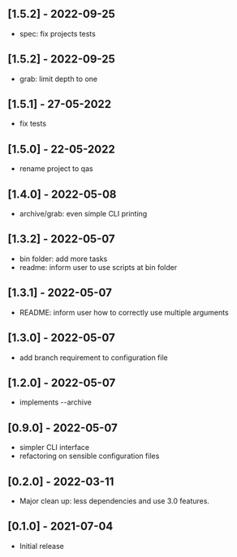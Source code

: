 ## [1.5.2] - 2022-09-25

- spec: fix projects tests


## [1.5.2] - 2022-09-25

- grab: limit depth to one

## [1.5.1] - 27-05-2022

- fix tests

## [1.5.0] - 22-05-2022

- rename project to qas

## [1.4.0] - 2022-05-08

- archive/grab: even simple CLI printing

## [1.3.2] - 2022-05-07

- bin folder: add more tasks
- readme: inform user to use scripts at bin folder

## [1.3.1] - 2022-05-07

- README: inform user how to correctly use multiple arguments


## [1.3.0] - 2022-05-07

- add branch requirement to configuration file

## [1.2.0] - 2022-05-07

- implements --archive

## [0.9.0] - 2022-05-07

- simpler CLI interface
- refactoring on sensible configuration files


## [0.2.0] - 2022-03-11

- Major clean up: less dependencies and use 3.0 features. 


## [0.1.0] - 2021-07-04

- Initial release
